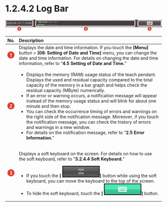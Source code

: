 # 1.2.4.2 Log Bar

![Figure 9 Log Bar](../../../_assets/image%20%28287%29.png)

<table>
  <thead>
    <tr>
      <th style="text-align:left">No.</th>
      <th style="text-align:left">Description</th>
    </tr>
  </thead>
  <tbody>
    <tr>
      <td style="text-align:left">
        <img src="../../../_assets/c1.png" alt/>
      </td>
      <td style="text-align:left">Displays the date and time information. If you touch the <b>[Menu]</b> button
        &gt; <b>[08: Setting of Date and Time]</b> menu, you can change the date
        and time information. For details on changing the date and time information,
        refer to &#x201C;<b>4.5</b>  <b>Setting of Date and Time.</b>&#x201D;</td>
    </tr>
    <tr>
      <td style="text-align:left">
        <img src="../../../_assets/c2.png" alt/>
      </td>
      <td style="text-align:left">
        <ul>
          <li>Displays the memory (RAM) usage status of the teach pendant. Displays
            the used and residual capacity compared to the total capacity of the memory
            in a bar graph and helps check the residual capacity (MByte) numerically.</li>
          <li>If an error or warning occurs, a notification message will appear instead
            of the memory usage status and will blink for about one minute and then
            stop.</li>
          <li>You can check the occurrence timing of errors and warnings on the right
            side of the notification message. Moreover, if you touch the notification
            message, you can check the history of errors and warnings in a new window.</li>
          <li>For details on the notification message, refer to &#x201C;<b>2.5 Error Information.</b>&#x201D;</li>
        </ul>
      </td>
    </tr>
    <tr>
      <td style="text-align:left">
        <img src="../../../_assets/c3.png" alt/>
      </td>
      <td style="text-align:left">
        <p>Displays a soft keyboard on the screen. For details on how to use the
          soft keyboard, refer to &#x201C;<b>3.2.4.4 Soft Keyboard.</b>&#x201D;</p>
        <ul>
          <li>If you touch the <b>[</b>
            <img src="../../../_assets/bt-dock-softkb.png"
            alt/><b>]</b> button while using the soft keyboard, you can move the keyboard
            to the top of the screen.</li>
          <li>To hide the soft keyboard, touch the <b>[</b>
            <img src="../../../_assets/bt-softkb.png"
            alt/><b>]</b> button.</li>
        </ul>
      </td>
    </tr>
  </tbody>
</table>

